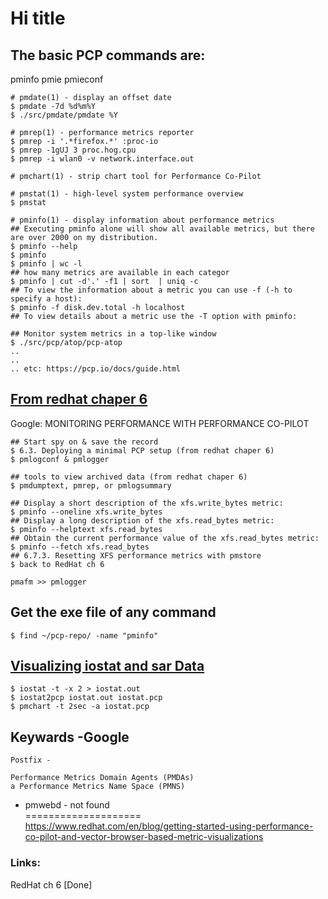 # Hi title



## The basic PCP commands are:
pminfo
pmie
pmieconf


```
# pmdate(1) - display an offset date
$ pmdate -7d %d%m%Y
$ ./src/pmdate/pmdate %Y

# pmrep(1) - performance metrics reporter
$ pmrep -i '.*firefox.*' :proc-io
$ pmrep -1gUJ 3 proc.hog.cpu
$ pmrep -i wlan0 -v network.interface.out

# pmchart(1) - strip chart tool for Performance Co-Pilot

# pmstat(1) - high-level system performance overview
$ pmstat

# pminfo(1) - display information about performance metrics
## Executing pminfo alone will show all available metrics, but there are over 2000 on my distribution.
$ pminfo --help
$ pminfo
$ pminfo | wc -l
## how many metrics are available in each categor
$ pminfo | cut -d'.' -f1 | sort  | uniq -c
## To view the information about a metric you can use -f (-h to specify a host):
$ pminfo -f disk.dev.total -h localhost
## To view details about a metric use the -T option with pminfo:

## Monitor system metrics in a top-like window
$ ./src/pcp/atop/pcp-atop
..
..
.. etc: https://pcp.io/docs/guide.html
```
## [From redhat chaper 6](https://access.redhat.com/documentation/en-us/red_hat_enterprise_linux/8/html/monitoring_and_managing_system_status_and_performance/monitoring-performance-with-performance-co-pilot_monitoring-and-managing-system-status-and-performance#tools-distributed-with-pcp_monitoring-performance-with-performance-co-pilot)
Google: MONITORING PERFORMANCE WITH PERFORMANCE CO-PILOT  
```
## Start spy on & save the record
$ 6.3. Deploying a minimal PCP setup (from redhat chaper 6)
$ pmlogconf & pmlogger

## tools to view archived data (from redhat chaper 6)
$ pmdumptext, pmrep, or pmlogsummary

## Display a short description of the xfs.write_bytes metric:
$ pminfo --oneline xfs.write_bytes
## Display a long description of the xfs.read_bytes metric:
$ pminfo --helptext xfs.read_bytes
## Obtain the current performance value of the xfs.read_bytes metric:
$ pminfo --fetch xfs.read_bytes
## 6.7.3. Resetting XFS performance metrics with pmstore
$ back to RedHat ch 6

```

```
pmafm >> pmlogger 
```

## Get the exe file of any command
```
$ find ~/pcp-repo/ -name "pminfo"
```


## [Visualizing iostat and sar Data](https://pcp.io/docs/guide.html)
```
$ iostat -t -x 2 > iostat.out
$ iostat2pcp iostat.out iostat.pcp
$ pmchart -t 2sec -a iostat.pcp
```




## Keywards -Google
```
Postfix - 
```


```
Performance Metrics Domain Agents (PMDAs)
a Performance Metrics Name Space (PMNS)
````

* pmwebd - not found  
====================  
https://www.redhat.com/en/blog/getting-started-using-performance-co-pilot-and-vector-browser-based-metric-visualizations

### Links:
RedHat ch 6 [Done]


